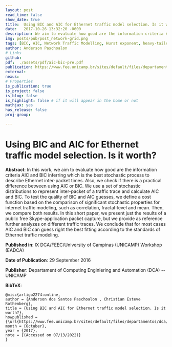 ```yaml
---
layout: post
read_time: false
show_date: true
title:  Using BIC and AIC for Ethernet traffic model selection. Is it worth?
date:   2017-10-26 13:32:20 -0600
description: We aim to evaluate how good are the information criteria AIC and BIC inferring which is the best stochastic process to describe Ethernet inter-packet times.
img: posts/pub/post_network-grid.png 
tags: [BIC, AIC, Network Traffic Modelling, Hurst exponent, heavy-tailed distribution]
author: Anderson Paschoalon 
# Links
github: 
pdf:  ./assets/pdf/aic-bic-pre.pdf
publication: https://www.fee.unicamp.br/sites/default/files/departamentos/dca/eadca/eadcax/trabalhos/artigo_22_Using_BIC_AID_Ethernet_Traffic_Anderson_Prof_Christian.pdf
external:
nexus: 
# Properties
is_publication: true
is_project: false
is_blog: false
is_highlight: false # if it will appear in the home or not
mathjax: yes
has_release: false
proj-group: 

---
```


# Using BIC and AIC for Ethernet traffic model selection. Is it worth?

**Abstract**: In this work, we aim to evaluate how good are the information criteria AIC and BIC inferring which
is the best stochastic process to describe Ethernet inter-packet times. Also, we check if there is a practical difference
between using AIC or BIC. We use a set of stochastic distributions to represent inter-packet of a traffic trace and calculate AIC and BIC. To test the quality of BIC and AIC guesses, we define a cost function based on the comparison
of significant stochastic properties for internet traffic modeling, such as correlation, fractal-level and mean. Then,
we compare both results. In this short paper, we present just the results of a public free Skype-application packet
capture, but we provide as reference further analyzes on different traffic traces. We conclude that for most cases AIC
and BIC can guess right the best fitting according to the standards of Ethernet traffic modeling.

**Published in**: IX DCA/FEEC/University of Campinas (UNICAMP) Workshop (EADCA)

**Date of Publication**: 29 September 2016

**Publisher**:  Departament of Computing Enginiering and Automation (DCA) -- UNICAMP

**BibTeX**:
```
@misc{artigo2274:online,
author = {Anderson dos Santos Paschoalon , Christian Esteve Rothenberg},
title = {Using BIC and AIC for Ethernet traffic model selection. Is it worth?},
howpublished = {\url{https://www.fee.unicamp.br/sites/default/files/departamentos/dca/eadca/eadcax/trabalhos/artigo_22_Using_BIC_AID_Ethernet_Traffic_Anderson_Prof_Christian.pdf}},
month = {Octuber},
year = {2017},
note = {(Accessed on 07/13/2022)}
}
```


